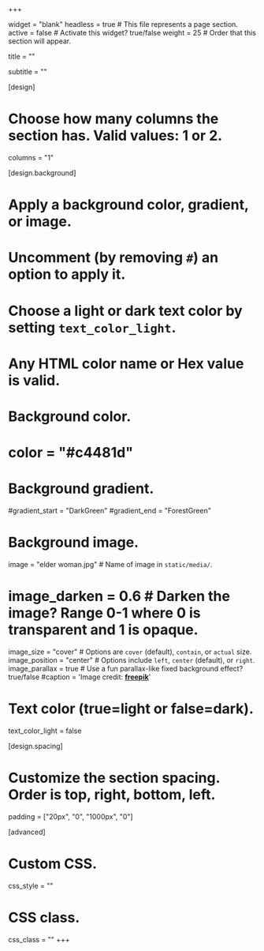 +++

widget = "blank" 
headless = true  # This file represents a page section.
active = false  # Activate this widget? true/false
weight = 25  # Order that this section will appear.

title = ""

subtitle = ""

[design]
  # Choose how many columns the section has. Valid values: 1 or 2.
  columns = "1"

[design.background]
  # Apply a background color, gradient, or image.
  #   Uncomment (by removing `#`) an option to apply it.
  #   Choose a light or dark text color by setting `text_color_light`.
  #   Any HTML color name or Hex value is valid.

  # Background color.
   # color = "#c4481d"
  
  # Background gradient.
   #gradient_start = "DarkGreen"
   #gradient_end = "ForestGreen"
  
  # Background image.
   image = "elder woman.jpg"  # Name of image in `static/media/`.
   # image_darken = 0.6  # Darken the image? Range 0-1 where 0 is transparent and 1 is opaque.
   image_size = "cover"  #  Options are `cover` (default), `contain`, or `actual` size.
   image_position = "center"  # Options include `left`, `center` (default), or `right`.
   image_parallax = true  # Use a fun parallax-like fixed background effect? true/false
   #caption = 'Image credit: [**freepik**](www.freepik.com)'

  # Text color (true=light or false=dark).
  text_color_light = false
  
[design.spacing]
  # Customize the section spacing. Order is top, right, bottom, left.
  padding = ["20px", "0", "1000px", "0"]

[advanced]
 # Custom CSS. 
 css_style = ""
 
 # CSS class.
 css_class = ""
+++
